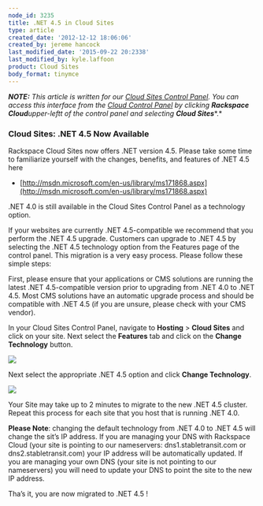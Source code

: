 ```yaml
---
node_id: 3235
title: .NET 4.5 in Cloud Sites
type: article
created_date: '2012-12-12 18:06:06'
created_by: jereme hancock
last_modified_date: '2015-09-22 20:2338'
last_modified_by: kyle.laffoon
product: Cloud Sites
body_format: tinymce
---
```


***NOTE:** This article is written for our [Cloud Sites Control
Panel](https://manage.rackspacecloud.com/). You can access this
interface from the [Cloud Control
Panel](https://mycloud.rackspace.com/) by clicking **Rackspace
Cloud**upper-leftt of the control panel and selecting **Cloud
Sites****.*

### Cloud Sites:  .NET 4.5 Now Available

Rackspace Cloud Sites now offers .NET version 4.5. Please take some time
to familiarize yourself with the changes, benefits, and features of .NET
4.5 here
- [http://msdn.microsoft.com/en-us/library/ms171868.aspx](http://msdn.microsoft.com/en-us/library/ms171868.aspx)

.NET 4.0 is still available in the Cloud Sites Control Panel as a
technology option.

If your websites are currently .NET 4.5-compatible we recommend that you
perform the .NET 4.5 upgrade. Customers can upgrade to .NET 4.5 by
selecting the .NET 4.5 technology option from the Features page of the
control panel. This migration is a very easy process. Please follow
these simple steps:

First, please ensure that your applications or CMS solutions are running
the latest .NET 4.5-compatible version prior to upgrading from .NET 4.0
to .NET 4.5. Most CMS solutions have an automatic upgrade process and
should be compatible with .NET 4.5 (if you are unsure, please check with
your CMS vendor).

In your Cloud Sites Control Panel, navigate to **Hosting** \> **Cloud
Sites** and click on your site.  Next select the **Features** tab and
click on the **Change Technology** button.

![](http://www.rackspace.com/knowledge_center/sites/default/files/field/image/Selection_001_0.png)

Next select the appropriate .NET 4.5 option and click **Change
Technology**.

![](http://www.rackspace.com/knowledge_center/sites/default/files/field/image/Selection_003_0.png)

Your Site may take up to 2 minutes to migrate to the new .NET 4.5
cluster.  Repeat this process for each site that you host that is
running .NET 4.0.

**Please Note**: changing the default technology from .NET 4.0 to .NET
4.5 will change the sit&rsquo;s IP address. If you are managing your DNS with
Rackspace Cloud (your site is pointing to our nameservers:
dns1.stabletransit.com or dns2.stabletransit.com) your IP address will
be automatically updated. If you are managing your own DNS (your site is
not pointing to our nameservers) you will need to update your DNS to
point the site to the new IP address. 

Tha&rsquo;s it, you are now migrated to .NET 4.5 !

 

